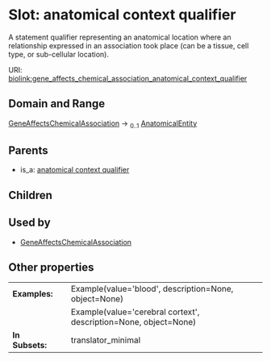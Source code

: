 
# Slot: anatomical context qualifier


A statement qualifier representing an anatomical location where an relationship expressed in an association took place (can be a tissue, cell type, or sub-cellular location).

URI: [biolink:gene_affects_chemical_association_anatomical_context_qualifier](https://w3id.org/biolink/vocab/gene_affects_chemical_association_anatomical_context_qualifier)


## Domain and Range

[GeneAffectsChemicalAssociation](GeneAffectsChemicalAssociation.md) &#8594;  <sub>0..1</sub> [AnatomicalEntity](AnatomicalEntity.md)

## Parents

 *  is_a: [anatomical context qualifier](anatomical_context_qualifier.md)

## Children


## Used by

 * [GeneAffectsChemicalAssociation](GeneAffectsChemicalAssociation.md)

## Other properties

|  |  |  |
| --- | --- | --- |
| **Examples:** | | Example(value='blood', description=None, object=None) |
|  | | Example(value='cerebral cortext', description=None, object=None) |
| **In Subsets:** | | translator_minimal |

